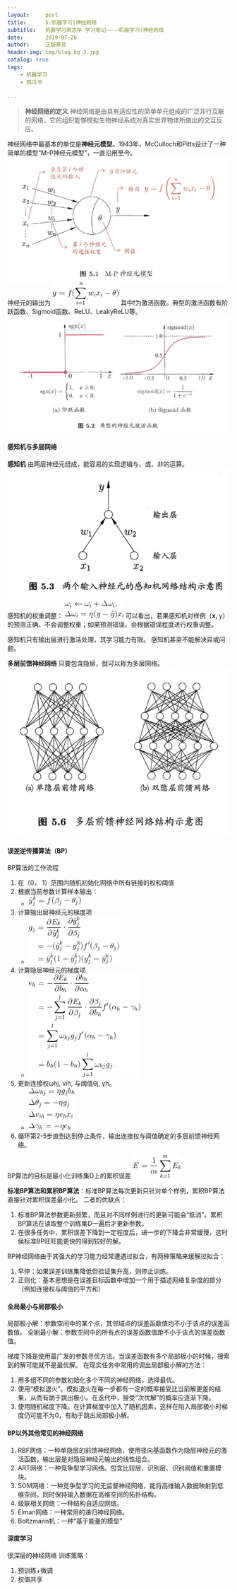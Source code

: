 ```yaml
---
layout:     post
title:      5.机器学习|神经网络
subtitle:   机器学习周志华 学习笔记————机器学习|神经网络
date:       2019-07-26
author:     正版慕言
header-img: img/blog_bg_3.jpg
catalog: true
tags:
    - 机器学习
    - 西瓜书

---
```


> **神经网络的定义** 神经网络是由具有适应性的简单单元组成的广泛并行互联的网络，它的组织能够模拟生物神经系统对真实世界物体所做出的交互反应。

神经网络中最基本的单位是**神经元模型**。1943年，McCulloch和Pitts设计了一种简单的模型“M-P神经元模型”，一直沿用至今。
![西瓜书-5.M-P神经元模型](/img/西瓜书-5.M-P神经元模型.png)
神经元的输出为
![西瓜书-5.M-P神经元的输出](/img/西瓜书-5.M-P神经元的输出.gif)
其中f为激活函数。典型的激活函数有阶跃函数、Sigmoid函数、ReLU、LeakyReLU等。
![西瓜书-5.典型激活函数.png](/img/西瓜书-5.典型激活函数.png)

#### 感知机与多层网络
**感知机** 由两层神经元组成，能容易的实现逻辑与、或、非的运算。
![西瓜书-5.两个输入神经元的感知机.png](/img/西瓜书-5.两个输入神经元的感知机.png)
感知机的权重调整：
![西瓜书-5.感知机权重调整.gif](/img/西瓜书-5.感知机权重调整.gif)
可以看出，若果感知机对样例（**x**, y）的预测正确，不会调整权重；如果预测错误，会根据错误程度进行权重调整。

感知机只有输出层进行激活处理，其学习能力有限。
感知机甚至不能解决异或问题。

**多层前馈神经网络** 只要包含隐层，就可以称为多层网络。![西瓜书-5.多层前馈神经网络.png](/img/西瓜书-5.多层前馈神经网络.png)

#### 误差逆传播算法（BP）
BP算法的工作流程

1. 在（0， 1）范围内随机初始化网络中所有链接的权和阈值
2. 根据当前参数计算样本输出：
    * ![西瓜书-5.BP输出.gif](/img/西瓜书-5.BP输出.gif)
3. 计算输出层神经元的梯度项
    * ![西瓜书-5.BP输出神经元的梯度项.gif](/img/西瓜书-5.BP输出神经元的梯度项.gif)
4. 计算隐层神经元的梯度项
    * ![西瓜书-5.BP隐层神经元的梯度项.gif](/img/西瓜书-5.BP隐层神经元的梯度项.gif)
5. 更新连接权ωhj, vih, 与阈值θj, γh。
    * ![西瓜书-5.连接权与阈值更新.gif](/img/西瓜书-5.连接权与阈值更新.gif)
6. 循环第2-5步直到达到停止条件，输出连接权与阈值确定的多层前馈神经网络。

BP算法的目标是最小化训练集D上的累积误差
![西瓜书-5.累积误差.gif](/img/西瓜书-5.累积误差.gif)

**标准BP算法和累积BP算法**：标准BP算法每次更新只针对单个样例，累积BP算法直接针对累积误差最小化。
二者的优缺点：
1. 标准BP算法参数更新频繁，而且对不同样例进行的更新可能会“抵消”。累积BP算法在读取整个训练集D一遍后才更新参数。
2. 在很多任务中，累积误差下降到一定程度后，进一步的下降会非常缓慢，这时候标准BP旺旺能更快的得到较好的解。

BP神经网络由于其强大的学习能力经常遭遇过拟合，有两种策略来缓解过拟合：
1. 早停：如果误差训练集降低但验证集升高，则停止训练。
2. 正则化：基本思想是在误差目标函数中增加一个用于描述网络复杂度的部分（例如连接权与阈值的平方和）

#### 全局最小与局部极小
局部极小解：参数空间中的某个点，其邻域点的误差函数值均不小于该点的误差函数值。
全剧最小解：参数空间中的所有点的误差函数值距不小于该点的误差函数值。

梯度下降是使用最广发的参数寻优方法。当误差函数有多个局部极小的时候，搜索到的解可能就不是最优解。
在现实任务中常用的调出局部极小解的方法：
1. 用多组不同的参数初始化多个不同的神经网络，选择最优。
2. 使用“模拟退火”。模拟退火在每一步都有一定的概率接受比当前解更差的结果，从而有助于跳出极小。在迭代中，接受“次优解”的概率应逐渐下降。
3. 使用随机梯度下降。在计算梯度中加入了随机因素，这样在陷入局部极小时梯度仍可能不为0，有助于跳出局部极小解。

#### BP以外其他常见的神经网络
1. RBF网络：一种单隐层的前馈神经网络，使用径向基函数作为隐层神经元的激活函数，输出层是对隐层神经元输出的线性组合。
2. ART网络：一种竞争型学习网络。包含比较层、识别层、识别阈值和重置模块。
3. SOM网络：一种竞争型学习的无监督神经网络，能将高维输入数据映射到低维空间，同时保持输入数据在高维空间的拓扑结构。
4. 级联相关网络：一种结构自适应网络。
5. Elman网络：一种常用的递归神经网络。
6. Boltzmann机：一种“基于能量的模型”

#### 深度学习
很深层的神经网络
训练策略：
1. 预训练+微调
2. 权值共享